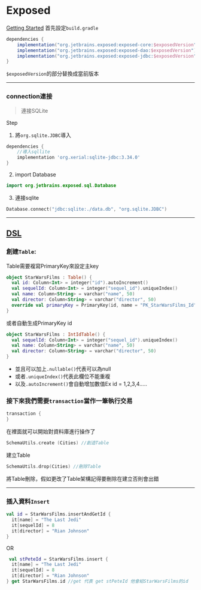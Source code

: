# Exposed
[Getting Started](https://github.com/JetBrains/Exposed/wiki/Getting-Started)
首先設定`build.gradle`
```  groovy
dependencies {
    implementation("org.jetbrains.exposed:exposed-core:$exposedVersion")
    implementation("org.jetbrains.exposed:exposed-dao:$exposedVersion")
    implementation("org.jetbrains.exposed:exposed-jdbc:$exposedVersion")
}
```
`$exposedVersion`的部分替換成當前版本

---
### connection連接
> 連接SQLite

Step
1. 將`org.sqlite.JDBC`導入
``` groovy
dependencies {
    //導入sqllite
    implementation 'org.xerial:sqlite-jdbc:3.34.0'
}
```
2. import Database
``` kotlin
import org.jetbrains.exposed.sql.Database
```

3. 連接sqlite
``` Kotlin
Database.connect("jdbc:sqlite:./data.db", "org.sqlite.JDBC")
```
---

## [DSL](https://github.com/JetBrains/Exposed/wiki/DSL)
### 創建`Table`:
Table需要複寫PrimaryKey來設定主key
``` kotlin
object StarWarsFilms : Table() {
  val id: Column<Int> = integer("id").autoIncrement()
  val sequelId: Column<Int> = integer("sequel_id").uniqueIndex()
  val name: Column<String> = varchar("name", 50)
  val director: Column<String> = varchar("director", 50)
  override val primaryKey = PrimaryKey(id, name = "PK_StarWarsFilms_Id") // PK_StarWarsFilms_Id is optional here
}
```
或者自動生成PrimaryKey id
```kotlin
object StarWarsFilms : IntIdTable() {
  val sequelId: Column<Int> = integer("sequel_id").uniqueIndex()
  val name: Column<String> = varchar("name", 50)
  val director: Column<String> = varchar("director", 50)
}
```
* 並且可以加上`.nullable()`代表可以為null
* 或者`.uniqueIndex()`代表此欄位不能重複
* 以及`.autoIncrement()`會自動增加數值Ex id = 1,2,3,4.....

### 接下來我們需要`transaction`當作一筆執行交易
``` kotlin
transaction {
}
```
在裡面就可以開始對資料庫進行操作了
``` Kotlin
SchemaUtils.create (Cities) //創造Table
```
建立Table
``` Kotlin
SchemaUtils.drop(Cities) //刪除Table
```
將Table刪除，假如更改了Table架構記得要刪除在建立否則會出錯

---
### 插入資料`Insert`
``` kotlin
val id = StarWarsFilms.insertAndGetId {
  it[name] = "The Last Jedi"
  it[sequelId] = 8
  it[director] = "Rian Johnson"
}
```
OR
``` kotlin
 val stPeteId = StarWarsFilms.insert {
  it[name] = "The Last Jedi"
  it[sequelId] = 8
  it[director] = "Rian Johnson"
} get StarWarsFilms.id //get 代表 get stPeteId 他會給StarWarsFilms的id
```


